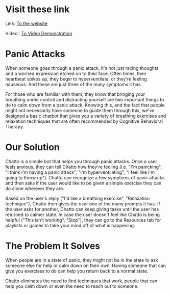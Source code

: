 # Visit these link
Link: [To the website](https://obscure-beach-89826.herokuapp.com/home)

Video : [To Video Demonstration](https://youtu.be/p7Iu28lxXcY)

# Panic Attacks
When someone goes through a panic attack, it's not just racing thoughts and a worried expression etched on to their face. Often times, their heartbeat spikes up, they begin to hyperventilate, or they're feeling nauseous. And these are just three of the many symptoms it has.

For those who are familiar with them, they know that bringing your breathing under control and distracting yourself are two important things to do to calm down from a panic attack. Knowing this, and the fact that people might not necessarily have someone to guide them through this, we've designed a basic chatbot that gives you a variety of breathing exercises and relaxation techniques that are often recommended by Cognitive Behavioral Therapy.

# Our Solution
Chatto is a simple bot that helps you through panic attacks. Once a user feels anxious, they can tell Chatto how they're feeling (i.e. "I'm panicking", "I think I'm having a panic attack", "I'm hyperventilating", "I feel like I'm going to throw up"). Chatto can recognize a few symptoms of panic attacks and then asks if the user would like to be given a simple exercise they can do alone wherever they are.

Based on the user's reply ("I'd like a breathing exercise", "Relaxation technique"), Chatto then gives the user one of the many prompts it has. If the user asks for another, Chatto can keep giving tasks until the user has returned to calmer state. In case the user doesn't feel like Chatto is being helpful ("This isn't working", "Stop"), they can go to the Resources tab for playlists or games to take your mind off of what is happening.

# The Problem It Solves
When people are in a state of panic, they might not be in the state to ask someone else for help or calm down on their own. Having someone that can give you exercises to do can help you return back to a normal state.

Chatto eliminates the need to find techniques that work, people that can help you calm down or even the need to reach out to someone.



